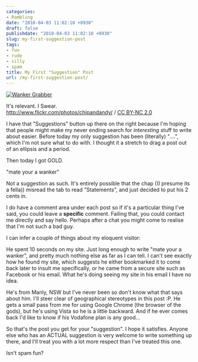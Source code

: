 ```yaml
---
categories:
- Rambling
date: "2010-04-03 11:02:10 +0930"
draft: false
publishdate: "2010-04-03 11:02:10 +0930"
slug: my-first-suggestion-post
tags:
- fun
- rude
- silly
- spam
title: My First "Suggestion" Post
url: /my-first-suggestion-post/
---
```

[![Wanker
Grabber](//farm3.static.flickr.com/2100/2150918984_1681622289.jpg)](http://www.flickr.com/photos/chipandandy/2150918984/)

It's relevant. I Swear.\
<span
about="http://www.flickr.com/photos/chipandandy/2150918984/"><http://www.flickr.com/photos/chipandandy/>
/ [CC BY-NC 2.0](http://creativecommons.org/licenses/by-nc/2.0/)</span>

I have that "Suggestions" button up there on the right because I'm
hoping that people might make my never ending search for *interesting*
stuff to write about easier. Before today my only suggestion has been
(literally) "....", which I'm not sure what to do with. I thought it a
stretch to drag a post out of an ellipsis and a period.

Then today I got GOLD.

"mate your a wanker"

Not a suggestion as such. It's entirely possible that the chap ((I
presume its a fella)) misread the tab to read "Statements", and just
decided to put his 2 cents in.

I do have a comment area under each post so if it's a particular thing
I've said, you could leave a **specific** comment. Failing that, you
could contact me directly and say hello. Perhaps after a chat you might
come to realise that I'm not such a bad guy.

I can infer a couple of things about my eloquent visitor:

He spent 10 seconds on my site. Just long enough to write "mate your a
wanker", and pretty much nothing else as far as I can tell. I can't see
exactly how he found my site, which suggests he either bookmarked it to
come back later to insult me specifically, or he came from a secure site
such as Facebook or his email. What he's doing seeing my site in his
email I have no idea.

He's from Manly, NSW but I've never been so don't know what that says
about him. I'll steer clear of geographical stereotypes in this post :P.
He gets a small pass from me for using Google Chrome (the browser of the
gods), but he's using Vista so he is a little backward. And if he ever
comes back I'd like to know if his Vodafone plan is any good...

So that's the post you get for your "suggestion". I hope it satisfies.
Anyone else who has an ACTUAL suggestion is very welcome to write
something up there, and I'll treat you with a lot more respect than I've
treated this one.

Isn't spam fun?
